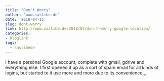 ```yaml
---
title: "Don't Worry"
author: 'www.sastibe.de'
date: '2018-04-15'
slug: dont-worry
link: http://www.sastibe.de/2018/04/don-t-worry-google-location/
categories:
- bloglink
tags:
  - sastibede
---
```


I have a personal Google account, complete with gmail, gdrive and everything else. I first opened it up as a sort of spam email for all kinds of logins, but started to it use more and more due to its convenience[... <i class="fas fa-external-link-alt"></i>](http://www.sastibe.de/2018/04/don-t-worry-google-location/)

